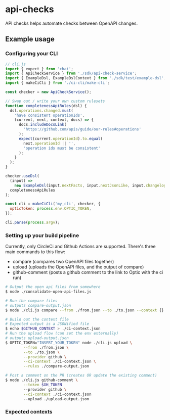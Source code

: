 # api-checks

API checks helps automate checks between OpenAPI changes.

## Example usage

### Configuring your CLI

```javascript
// cli.js
import { expect } from 'chai';
import { ApiCheckService } from './sdk/api-check-service';
import { ExampleDsl, ExampleDslContext } from './sdk/test/example-dsl';
import { makeCiCli } from './ci-cli/make-cli';

const checker = new ApiCheckService();

// Swap out / write your own custom rulesets
function completenessApiRules(dsl) {
  dsl.operations.changed.must(
    'have consistent operationIds',
    (current, next, context, docs) => {
      docs.includeDocsLink(
        'https://github.com/apis/guide/our-rules#operations'
      );
      expect(current.operationId).to.equal(
        next.operationId || '',
        'operation ids must be consistent'
      );
    }
  );
}

checker.useDsl(
  (input) =>
    new ExampleDsl(input.nextFacts, input.nextJsonLike, input.changelog),
  completenessApiRules
);

const cli = makeCiCli('my_cli', checker, {
  opticToken: process.env.OPTIC_TOKEN,
});

cli.parse(process.argv);
```

### Setting up your build pipeline

Currently, only CircleCi and Github Actions are supported. There's three main commands to this flow:

- compare (compares two OpenAPI files together)
- upload (uploads the OpenAPI files, and the output of compare)
- github-comment (posts a github comment to the link to Optic with the ci run)

<!-- TODO write this as a GHA workflow or circleci job -->

```bash
# Output the open api files from somewhere
$ node ./consolidate-open-api-files.js

# Run the compare files
# outputs compare-output.json
$ node ./cli.js compare --from ./from.json --to ./to.json --context {} --create-file

# Build out the context file
# Expected output is a JSONified file
$ echo $GITHUB_CONTEXT > ./ci-context.json
# Run the upload flow (can set the env externally)
# outputs upload-output.json
$ OPTIC_TOKEN="INSERT_YOUR_TOKEN" node ./cli.js upload \
		--from ./from.json \
		--to ./to.json \
		--provider github \
		--ci-context ./ci-context.json \
		--rules ./compare-output.json

# Post a comment on the PR (creates OR update the existing comment)
$ node ./cli.js github-comment \
		--token $GH_TOKEN
		--provider github \
		--ci-context ./ci-context.json
		--upload ./upload-output.json
```

### Expected contexts
